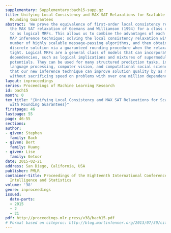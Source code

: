 ```yaml
---
supplementary: Supplementary:bach15-supp.gz
title: Unifying Local Consistency and MAX SAT Relaxations for Scalable Inference with
  Rounding Guarantees
abstract: 'We prove the equivalence of first-order local consistency relaxations and
  the MAX SAT relaxation of Goemans and Williamson (1994) for a class of MRFs we refer
  to as logical MRFs. This allows us to combine the advantages of each into a single
  MAP inference technique: solving the local consistency relaxation with any of a
  number of highly scalable message-passing algorithms, and then obtaining a high-quality
  discrete solution via a guaranteed rounding procedure when the relaxation is not
  tight. Logical MRFs are a general class of models that can incorporate many common
  dependencies, such as logical implications and mixtures of supermodular and submodular
  potentials. They can be used for many structured prediction tasks, including natural
  language processing, computer vision, and computational social science. We show
  that our new inference technique can improve solution quality by as much as 20%
  without sacrificing speed on problems with over one million dependencies.'
layout: inproceedings
series: Proceedings of Machine Learning Research
id: bach15
month: 0
tex_title: "{Unifying Local Consistency and MAX SAT Relaxations for Scalable Inference
  with Rounding Guarantees}"
firstpage: 46
lastpage: 55
page: 46-55
sections: 
author:
- given: Stephen
  family: Bach
- given: Bert
  family: Huang
- given: Lise
  family: Getoor
date: 2015-02-21
address: San Diego, California, USA
publisher: PMLR
container-title: Proceedings of the Eighteenth International Conference on Artificial
  Intelligence and Statistics
volume: '38'
genre: inproceedings
issued:
  date-parts:
  - 2015
  - 2
  - 21
pdf: http://proceedings.mlr.press/v38/bach15.pdf
# Format based on citeproc: http://blog.martinfenner.org/2013/07/30/citeproc-yaml-for-bibliographies/
---
```

